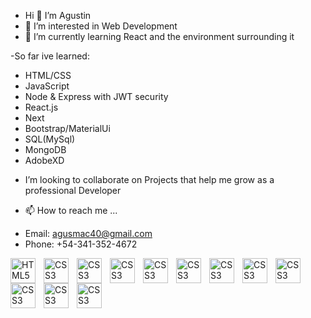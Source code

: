 - Hi 👋 I’m Agustin
- 👀 I’m interested in Web Development
- 🌱 I’m currently learning React and the environment surrounding it
 
-So far ive learned:

* HTML/CSS
* JavaScript 
* Node & Express with JWT security
* React.js
* Next
* Bootstrap/MaterialUi
* SQL(MySql)
* MongoDB
* AdobeXD




- I’m looking to collaborate on Projects that help me grow as a professional Developer

- 📫 How to reach me ...
* Email: agusmac40@gmail.com
* Phone: +54-341-352-4672

<!---
Agusmac/Agusmac is a ✨ special ✨ repository because its `README.md` (this file) appears on your GitHub profile.
You can click the Preview link to take a look at your changes.
--->


<img align="left" alt="HTML5" width="40px" src="https://cdn.jsdelivr.net/gh/devicons/devicon/icons/html5/html5-original.svg" style="padding-right:10px;" />
<img align="left" alt="CSS3" width="40px" src="https://cdn.jsdelivr.net/gh/devicons/devicon/icons/css3/css3-original.svg" style="padding-right:10px;" />
<img align="left" alt="CSS3" width="40px" src="https://icongr.am/devicon/bootstrap-plain.svg?size=128&color=7952b3" style="padding-right:10px;" />
<img align="left" alt="CSS3" width="40px" src="https://icongr.am/devicon/javascript-original.svg?size=128&color=ffff00" style="padding-right:10px;" />

<img align="left" alt="CSS3" width="40px" src="https://icongr.am/devicon/react-original.svg?size=128&color=ffff00" style="padding-right:10px;" />
<img align="left" alt="CSS3" width="40px" src="https://icongr.am/material/material-ui.svg?size=128&color=0080ff" style="padding-right:10px;" />

<img align="left" alt="CSS3" width="40px" src="https://icongr.am/devicon/nodejs-original.svg?size=128&color=ffff00" style="padding-right:10px;" />
<img align="left" alt="CSS3" width="40px" src="https://icongr.am/devicon/express-original.svg?size=56&color=ffffff" style="padding-right:10px;" />

<img align="left" alt="CSS3" width="40px" src="https://icongr.am/devicon/mongodb-original-wordmark.svg?size=128&color=ffff00" style="padding-right:10px;" />
<img align="left" alt="CSS3" width="40px" src="https://icongr.am/devicon/mysql-original.svg?size=128&color=ffff00" style="padding-right:10px;" />

<img align="left" alt="CSS3" width="40px" src="https://icongr.am/devicon/git-original.svg?size=128&color=currentColor" style="padding-right:10px;" />
<img align="left" alt="CSS3" width="40px" src="https://icongr.am/devicon/github-original.svg?size=128&color=ffffff" style="padding-right:10px;" />
